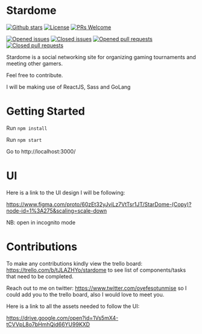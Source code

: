 # Stardome

[![Github stars](https://img.shields.io/github/stars/blac-panda/stardome-web.svg?style=social&label=Stars)](https://github.com/blac-panda/stardome-web/stargazers)
[![License](https://img.shields.io/npm/l/udacimak.svg)](https://github.com/blac-panda/stardome-web/LICENSE)
[![PRs Welcome](https://img.shields.io/badge/PRs-welcome-brightgreen.svg)](https://github.com/blac-panda/stardome-web/README.md)

[![Opened issues](https://img.shields.io/github/issues-raw/stardome-team/stardome-web.svg)](https://github.com/stardome-team/stardome-web/issues)
[![Closed issues](https://img.shields.io/github/issues-closed-raw/stardome-team/stardome-web.svg)](https://github.com/stardome-team/stardome-web/issues?q=is%3Aissue+is%3Aclosed)
[![Opened pull requests](https://img.shields.io/github/issues-pr-raw/stardome-team/stardome-web.svg)](https://github.com/stardome-team/stardome-web/pulls)
[![Closed pull requests](https://img.shields.io/github/issues-pr-closed-raw/stardome-team/stardome-web.svg)](https://github.com/stardome-team/stardome-web/pulls?q=is%3Apr+is%3Aclosed)

Stardome is a social networking site for organizing gaming tournaments and meeting other gamers.

Feel free to contribute.

I will be making use of ReactJS, Sass and GoLang

# Getting Started
Run ```npm install```

Run ```npm start```

Go to http://localhost:3000/

# UI
Here is a link to the UI design I will be following: 

https://www.figma.com/proto/60zEt32yJviLz7VtTsr1JT/StarDome-(Copy)?node-id=1%3A275&scaling=scale-down 

NB: open in incognito mode

# Contributions
To make any contributions kindly view the trello board: https://trello.com/b/tJLAZHYo/stardome to see list of components/tasks that need to be completed.

Reach out to me on twitter: https://www.twitter.com/oyefesotunmise so I could add you to the trello board, also I would love to meet you.

Here is a link to all the assets needed to follow the UI:

https://drive.google.com/open?id=1Vs5mX4-tCVVpL8o7bHmhQid66YU99KXD
